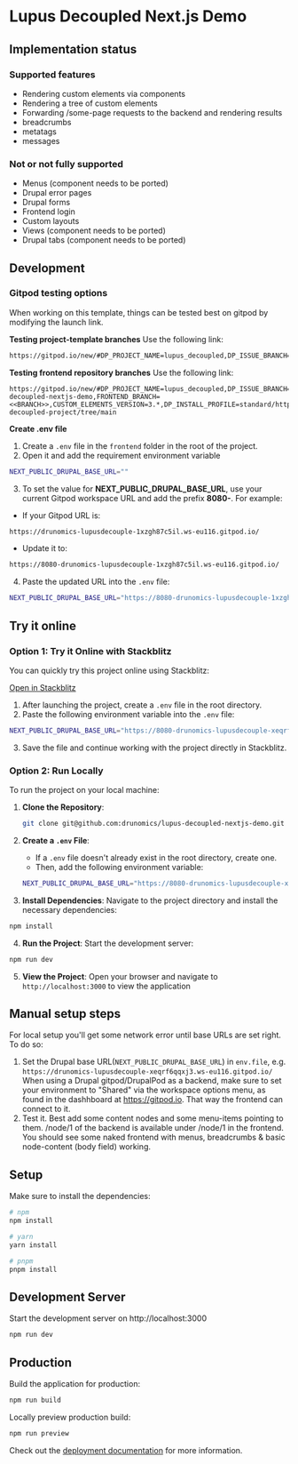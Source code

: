 # Lupus Decoupled Next.js Demo

## Implementation status

### Supported features
- Rendering custom elements via components
- Rendering a tree of custom elements
- Forwarding /some-page requests to the backend and rendering results
- breadcrumbs
- metatags
- messages

### Not or not fully supported
- Menus (component needs to be ported)
- Drupal error pages
- Drupal forms
- Frontend login
- Custom layouts
- Views (component needs to be ported)
- Drupal tabs (component needs to be ported)

## Development

### Gitpod testing options

When working on this template, things can be tested best on gitpod by modifying the launch link.

**Testing project-template branches** Use the following link:

```bash
https://gitpod.io/new/#DP_PROJECT_NAME=lupus_decoupled,DP_ISSUE_BRANCH=1.x,DP_PROJECT_TYPE=project_module,DP_MODULE_VERSION=1.x,DP_PATCH_FILE=,FRONTEND_REPOSITORY=https%3A%2F%2Fgithub.com%2Fdrunomics%2Flupus-decoupled-nextjs-demo,CUSTOM_ELEMENTS_VERSION=3.*,DP_INSTALL_PROFILE=standard/https://github.com/drunomics/lupus-decoupled-project/tree/main
```

**Testing frontend repository branches**
Use the following link:

```
https://gitpod.io/new/#DP_PROJECT_NAME=lupus_decoupled,DP_ISSUE_BRANCH=1.x,DP_PROJECT_TYPE=project_module,DP_MODULE_VERSION=1.x,DP_PATCH_FILE=,FRONTEND_REPOSITORY=https%3A%2F%2Fgithub.com%2Fdrunomics%2Flupus-decoupled-nextjs-demo,FRONTEND_BRANCH=<<BRANCH>>,CUSTOM_ELEMENTS_VERSION=3.*,DP_INSTALL_PROFILE=standard/https://github.com/drunomics/lupus-decoupled-project/tree/main
```

**Create .env file**
1. Create a `.env` file in the `frontend` folder in the root of the project.
2. Open it and add the requirement environment variable
```bash
NEXT_PUBLIC_DRUPAL_BASE_URL=""
```
3. To set the value for **NEXT_PUBLIC_DRUPAL_BASE_URL**, use your current Gitpod workspace URL and add the prefix **8080-**. For example:
- If your Gitpod URL is:
```bash
https://drunomics-lupusdecouple-1xzgh87c5il.ws-eu116.gitpod.io/
```
- Update it to:
```bash
https://8080-drunomics-lupusdecouple-1xzgh87c5il.ws-eu116.gitpod.io/
```
4. Paste the updated URL into the `.env` file:
```bash
NEXT_PUBLIC_DRUPAL_BASE_URL="https://8080-drunomics-lupusdecouple-1xzgh87c5il.ws-eu116.gitpod.io/"
```

## Try it online

### Option 1: Try it Online with Stackblitz

You can quickly try this project online using Stackblitz:

[Open in Stackblitz](https://stackblitz.com/github/remix-run/react-router/tree/main/examples/basic?file=README.md)

1. After launching the project, create a `.env` file in the root directory.
2. Paste the following environment variable into the `.env` file:

```bash
NEXT_PUBLIC_DRUPAL_BASE_URL="https://8080-drunomics-lupusdecouple-xeqrf6qqxj3.ws-eu116.gitpod.io"
```

3. Save the file and continue working with the project directly in Stackblitz.

### Option 2: Run Locally

To run the project on your local machine:

1. **Clone the Repository**:
   ```bash
   git clone git@github.com:drunomics/lupus-decoupled-nextjs-demo.git
   ```

2. **Create a `.env` File**:
   - If a `.env` file doesn't already exist in the root directory, create one.
   - Then, add the following environment variable:

   ```bash
   NEXT_PUBLIC_DRUPAL_BASE_URL="https://8080-drunomics-lupusdecouple-xeqrf6qqxj3.ws-eu116.gitpod.io"
   ```

3. **Install Dependencies**: Navigate to the project directory and install the necessary dependencies:

```bash
npm install
```

4. **Run the Project**: Start the development server:

```bash
npm run dev
```

5. **View the Project**: Open your browser and navigate to `http://localhost:3000` to view the application

## Manual setup steps

For local setup you'll get some network error until base URLs are set right. To do so:

1. Set the Drupal base URL(`NEXT_PUBLIC_DRUPAL_BASE_URL`) in `env.file`, e.g. `https://drunomics-lupusdecouple-xeqrf6qqxj3.ws-eu116.gitpod.io/`
   When using a Drupal gitpod/DrupalPod as a backend, make sure to set your environment to "Shared" via the workspace options menu, as found in the dashhboard at https://gitpod.io. That way the frontend can connect to it.
2. Test it. Best add some content nodes and some menu-items pointing to them. /node/1 of the backend is available under /node/1 in the frontend. You should see some naked frontend with menus, breadcrumbs & basic node-content (body field) working.


## Setup

Make sure to install the dependencies:

```bash
# npm
npm install

# yarn
yarn install

# pnpm
pnpm install
```

## Development Server

Start the development server on http://localhost:3000

```bash
npm run dev
```

## Production

Build the application for production:

```bash
npm run build
```

Locally preview production build:

```bash
npm run preview
```

Check out the [deployment documentation](https://nuxt.com/docs/getting-started/deployment) for more information.

